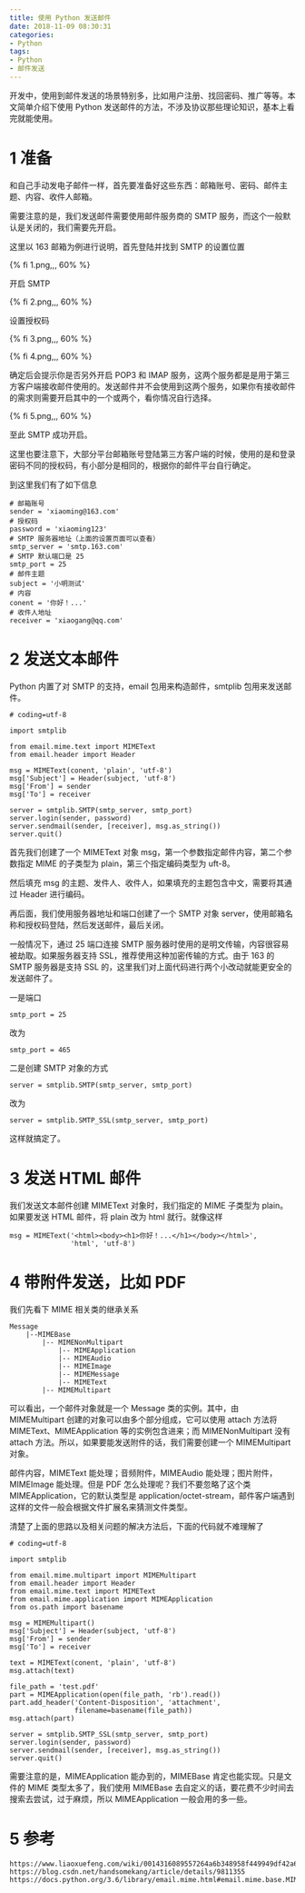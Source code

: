 ```yaml
---
title: 使用 Python 发送邮件
date: 2018-11-09 08:30:31
categories:
- Python
tags:
- Python
- 邮件发送
---
```


开发中，使用到邮件发送的场景特别多，比如用户注册、找回密码、推广等等。本文简单介绍下使用 Python 发送邮件的方法，不涉及协议那些理论知识，基本上看完就能使用。

<!-- more -->

# 1 准备

和自己手动发电子邮件一样，首先要准备好这些东西：邮箱账号、密码、邮件主题、内容、收件人邮箱。

需要注意的是，我们发送邮件需要使用邮件服务商的 SMTP 服务，而这个一般默认是关闭的，我们需要先开启。

这里以 163 邮箱为例进行说明，首先登陆并找到 SMTP 的设置位置

{% fi 1.png,,, 60% %}

开启 SMTP

{% fi 2.png,,, 60% %}

设置授权码

{% fi 3.png,,, 60% %}

{% fi 4.png,,, 60% %}

确定后会提示你是否另外开启 POP3 和 IMAP 服务，这两个服务都是是用于第三方客户端接收邮件使用的。发送邮件并不会使用到这两个服务，如果你有接收邮件的需求则需要开启其中的一个或两个，看你情况自行选择。

{% fi 5.png,,, 60% %}

至此 SMTP 成功开启。

这里也要注意下，大部分平台邮箱账号登陆第三方客户端的时候，使用的是和登录密码不同的授权码，有小部分是相同的，根据你的邮件平台自行确定。

到这里我们有了如下信息

```
# 邮箱账号
sender = 'xiaoming@163.com'
# 授权码
password = 'xiaoming123'
# SMTP 服务器地址（上面的设置页面可以查看）
smtp_server = 'smtp.163.com'
# SMTP 默认端口是 25
smtp_port = 25
# 邮件主题
subject = '小明测试'
# 内容
conent = '你好！...'
# 收件人地址
receiver = 'xiaogang@qq.com'
```

# 2 发送文本邮件

Python 内置了对 SMTP 的支持，email 包用来构造邮件，smtplib 包用来发送邮件。

```
# coding=utf-8

import smtplib

from email.mime.text import MIMEText
from email.header import Header

msg = MIMEText(conent, 'plain', 'utf-8')
msg['Subject'] = Header(subject, 'utf-8')
msg['From'] = sender
msg['To'] = receiver

server = smtplib.SMTP(smtp_server, smtp_port)
server.login(sender, password)
server.sendmail(sender, [receiver], msg.as_string())
server.quit()
```

首先我们创建了一个 MIMEText 对象 msg，第一个参数指定邮件内容，第二个参数指定 MIME 的子类型为 plain，第三个指定编码类型为 uft-8。

然后填充 msg 的主题、发件人、收件人，如果填充的主题包含中文，需要将其通过 Header 进行编码。

再后面，我们使用服务器地址和端口创建了一个 SMTP 对象 server，使用邮箱名称和授权码登陆，然后发送邮件，最后关闭。

一般情况下，通过 25 端口连接 SMTP 服务器时使用的是明文传输，内容很容易被劫取。如果服务器支持 SSL，推荐使用这种加密传输的方式。由于 163 的 SMTP 服务器是支持 SSL 的，这里我们对上面代码进行两个小改动就能更安全的发送邮件了。

一是端口

```
smtp_port = 25
```

改为

```
smtp_port = 465
```

二是创建 SMTP 对象的方式

```
server = smtplib.SMTP(smtp_server, smtp_port)
```

改为

```
server = smtplib.SMTP_SSL(smtp_server, smtp_port)
```

这样就搞定了。

# 3 发送 HTML 邮件

我们发送文本邮件创建 MIMEText 对象时，我们指定的 MIME 子类型为 plain。如果要发送 HTML 邮件，将 plain 改为 html 就行。就像这样

```
msg = MIMEText('<html><body><h1>你好！...</h1></body></html>',
               'html', 'utf-8')
```

# 4 带附件发送，比如 PDF

我们先看下 MIME 相关类的继承关系

```
Message
	|--MIMEBase
		|-- MIMENonMultipart
		    |-- MIMEApplication
		    |-- MIMEAudio
		    |-- MIMEImage
		    |-- MIMEMessage
		    |-- MIMEText
		|-- MIMEMultipart	
```

可以看出，一个邮件对象就是一个 Message 类的实例。其中，由 MIMEMultipart 创建的对象可以由多个部分组成，它可以使用 attach 方法将 MIMEText、MIMEApplication 等的实例包含进来；而 MIMENonMultipart 没有 attach 方法。所以，如果要能发送附件的话，我们需要创建一个 MIMEMultipart 对象。

邮件内容，MIMEText 能处理；音频附件，MIMEAudio 能处理；图片附件，MIMEImage 能处理。但是 PDF 怎么处理呢？我们不要忽略了这个类 MIMEApplication，它的默认类型是 application/octet-stream，邮件客户端遇到这样的文件一般会根据文件扩展名来猜测文件类型。

清楚了上面的思路以及相关问题的解决方法后，下面的代码就不难理解了

```
# coding=utf-8

import smtplib

from email.mime.multipart import MIMEMultipart
from email.header import Header
from email.mime.text import MIMEText
from email.mime.application import MIMEApplication
from os.path import basename

msg = MIMEMultipart()
msg['Subject'] = Header(subject, 'utf-8')
msg['From'] = sender
msg['To'] = receiver

text = MIMEText(conent, 'plain', 'utf-8')
msg.attach(text)

file_path = 'test.pdf'
part = MIMEApplication(open(file_path, 'rb').read())
part.add_header('Content-Disposition', 'attachment',
                filename=basename(file_path))
msg.attach(part)

server = smtplib.SMTP_SSL(smtp_server, smtp_port)
server.login(sender, password)
server.sendmail(sender, [receiver], msg.as_string())
server.quit()
```

需要注意的是，MIMEApplication 能办到的，MIMEBase 肯定也能实现。只是文件的 MIME 类型太多了，我们使用 MIMEBase 去自定义的话，要花费不少时间去搜索去尝试，过于麻烦，所以 MIMEApplication 一般会用的多一些。

# 5 参考

```
https://www.liaoxuefeng.com/wiki/0014316089557264a6b348958f449949df42a6d3a2e542c000/001432005226355aadb8d4b2f3f42f6b1d6f2c5bd8d5263000
https://blog.csdn.net/handsomekang/article/details/9811355
https://docs.python.org/3.6/library/email.mime.html#email.mime.base.MIMEBase
```
